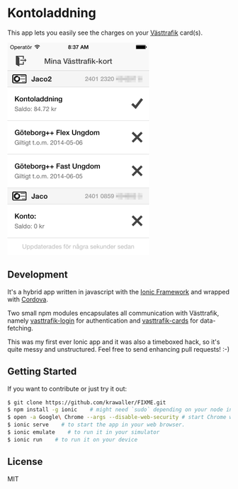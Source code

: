 # Kontoladdning
This app lets you easily see the charges on your [Västtrafik](http://www.vasttrafik.se) card(s).

<img width="320" height="480" src="readme-img/cards.png">

## Development
It's a hybrid app written in javascript with the [Ionic Framework](http://ionicframework.com/) and wrapped with [Cordova](http://cordova.apache.org/).

Two small npm modules encapsulates all communication with Västtrafik, namely [vasttrafik-login](https://github.com/krawaller/vasttrafik-login) for authentication and [vasttrafik-cards](https://github.com/krawaller/vasttrafik-cards) for data-fetching.

This was my first ever Ionic app and it was also a timeboxed hack, so it's quite messy and unstructured. Feel free to send enhancing pull requests! :-)

## Getting Started

If you want to contribute or just try it out:

```bash
$ git clone https://github.com/krawaller/FIXME.git
$ npm install -g ionic    # might need `sudo` depending on your node installation.
$ open -a Google\ Chrome --args --disable-web-security # start Chrome with web-security disabled to allow cross-origin requests, just as Cordova does.
$ ionic serve    # to start the app in your web browser.
$ ionic emulate    # to run it in your simulator
$ ionic run    # to run it on your device
```

## License
MIT